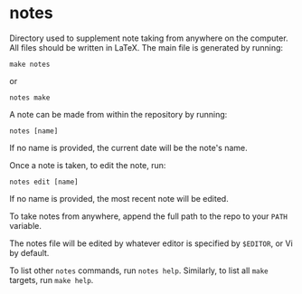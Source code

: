 # notes

Directory used to supplement note taking from anywhere on the computer.
All files should be written in LaTeX. The main file is generated by running:
```
make notes
```
or
```
notes make
```

A note can be made from within the repository by running:
```
notes [name]
```
If no name is provided, the current date will be the note's name.

Once a note is taken, to edit the note, run:
```
notes edit [name]
```
If no name is provided, the most recent note will be edited.

To take notes from anywhere, append the full path to the repo to your `PATH`
variable.

The notes file will be edited by whatever editor is specified by `$EDITOR`, or
Vi by default.

To list other `notes` commands, run `notes help`. Similarly, to list all `make`
targets, run `make help`.

